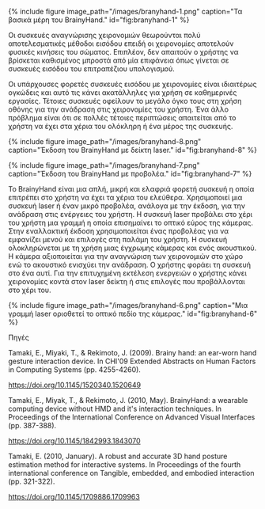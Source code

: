 {% include figure image_path="/images/branyhand-1.png" caption="Τα βασικά μέρη του BrainyHand." id="fig:branyhand-1" %}

Οι συσκευές αναγνώρισης χειρονομιών θεωρούνται πολύ αποτελεσματικές μέθοδοι εισόδου επειδή οι χειρονομίες αποτελούν φυσικές κινήσεις του σώματος. Επιπλέον, δεν απαιτούν ο χρήστης να βρίσκεται καθισμένος μπροστά από μία επιφάνεια όπως γίνεται σε συσκευές εισόδου του επιτραπέζιου υπολογισμού.

Οι υπάρχουσες φορετές συσκευές εισόδου με χειρονομίες είναι ιδιαιτέρως ογκώδεις και αυτό τις κάνει ακατάλληλες για χρήση σε καθημερινές εργασίες. Τέτοιες συσκευές οφείλουν το μεγάλο όγκο τους 
στη χρήση οθόνης για την ανάδραση στις χειρονομίες του χρήστη. Ένα άλλο πρόβλημα είναι ότι σε πολλές τέτοιες περιπτώσεις απαιτείται από το χρήστη να έχει στα χέρια του ολόκληρη ή ένα μέρος της συσκευής.

{% include figure image_path="/images/branyhand-8.png" caption="Έκδοση του BrainyHand με δείκτη laser." id="fig:branyhand-8" %}

{% include figure image_path="/images/branyhand-7.png" caption="Έκδοση του BrainyHand με προβολέα." id="fig:branyhand-7" %}

Το BrainyHand είναι μια απλή, μικρή και ελαφριά φορετή συσκευή η οποία επιτρέπει στο χρήστη να έχει τα χέρια του ελεύθερα. Χρησιμοποιεί μια συσκευή laser ή έναν μικρό προβολέα, ανάλογα με την έκδοση, για την ανάδραση στις ενέργειες του χρήστη. Η συσκευή laser προβάλει στο χέρι του χρήστη μια γραμμή η οποία επισημαίνει το οπτικό εύρος της κάμερας. Στην εναλλακτική έκδοση χρησιμοποιείται ένας προβολέας για να εμφανίζει μενού και επιλογές στη παλάμη του χρήστη. Η συσκευή ολοκληρώνεται με τη χρήση μιας έγχρωμης κάμερας και ενός ακουστικού. Η κάμερα αξιοποιείται για την αναγνώριση των χειρονομιών στο χώρο ενώ το ακουστικό ενισχύει την ανάδραση. Ο χρήστης φοράει τη συσκευή στο ένα αυτί. Για την επιτυχημένη εκτέλεση ενεργειών ο χρήστης κάνει χειρονομίες κοντά στον laser δείκτη ή στις επιλογές που προβάλλονται στο χέρι του.
 
{% include figure image_path="/images/branyhand-6.png" caption="Μια γραμμή laser οριοθετεί το οπτικό πεδίο της κάμερας." id="fig:branyhand-6" %}

Πηγές

Tamaki, E., Miyaki, T., & Rekimoto, J. (2009). Brainy hand: an ear-worn hand gesture interaction device. In CHI'09 Extended Abstracts on Human Factors in Computing Systems (pp. 4255-4260).

https://doi.org/10.1145/1520340.1520649

Tamaki, E., Miyak, T., & Rekimoto, J. (2010, May). BrainyHand: a wearable computing device without HMD and it's interaction techniques. In Proceedings of the International Conference on Advanced Visual Interfaces (pp. 387-388).

https://doi.org/10.1145/1842993.1843070

Tamaki, E. (2010, January). A robust and accurate 3D hand posture estimation method for interactive systems. In Proceedings of the fourth international conference on Tangible, embedded, and embodied interaction (pp. 321-322).

https://doi.org/10.1145/1709886.1709963

